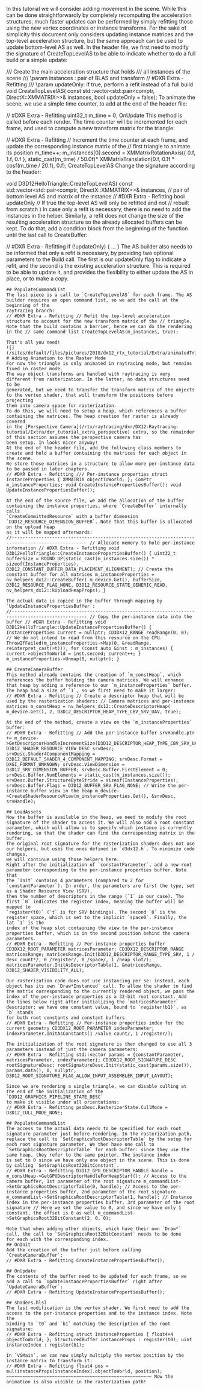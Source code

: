 In this tutorial we will consider adding movement in the scene. While this can be done straightforwardly by completely recomputing the acceleration structures, much faster updates can be performed by simply refitting those using the new vertex coordinates or instance transforms. For the sake of simplicity this document only considers updating instance matrices and the top-level acceleration structure, but the same approach can be used to update bottom-level AS as well. In the header file, we first need to modify the signature of CreateTopLevelAS to be able to indicate whether to do a full build or a simple update:

/// Create the main acceleration structure that holds
/// all instances of the scene
/// \param instances : pair of BLAS and transform
// #DXR Extra - Refitting
/// \param updateOnly: if true, perform a refit instead of a full build
void CreateTopLevelAS( const std::vector<std::pair<comptr<id3d12resource>, DirectX::XMMATRIX>>& instances, bool updateOnly = false);
To animate the scene, we use a simple time counter, to add at the end of the header file:

// #DXR Extra - Refitting
uint32_t m_time = 0;
OnUpdate
This method is called before each render. The time counter will be incremented for each frame, and used to compute a new transform matrix for the triangle:

// #DXR Extra - Refitting
// Increment the time counter at each frame, and update the corresponding instance matrix of the
// first triangle to animate its position
m_time++;
m_instances[0].second = XMMatrixRotationAxis({ 0.f, 1.f, 0.f }, static_cast<float>(m_time) / 50.0f)* XMMatrixTranslation(0.f, 0.1f * cosf(m_time / 20.f), 0.f);
CreateTopLevelAS
Change the signature according to the header:

void D3D12HelloTriangle::CreateTopLevelAS( const std::vector<std::pair<comptr<id3d12resource>, DirectX::XMMATRIX>>& instances, // pair of bottom level AS and matrix of the instance // #DXR Extra - Refitting bool updateOnly // If true the top-level AS will only be refitted and not // rebuilt from scratch
)
In case only a refit is necessary, there is no need to add the instances in the helper. Similarly, a refit does not change the size of the resulting acceleration structure so the already allocated buffers can be kept. To do that, add a condition block from the beginning of the function until the last call to CreateBuffer:

// #DXR Extra - Refitting
if (!updateOnly)
{ ...
}
The AS builder also needs to be informed that only a refit is necessary, by providing two optional parameters to the Build call. The first is our updateOnly flag to indicate a refit, and the second is the existing acceleration structure. This is required to be able to update it, and provides the flexibility to either update the AS in place, or to make a copy.

~~~~~~~~~~~~~~~~~~~~~~~~~~~~~~~~~~~~~~~~~~~~~~~~~~~~~~
## PopulateCommandList
The last piece is a call to `CreateTopLevelAS` for each frame. The AS builder requires an open command list, so we add the call at the beginning of the
raytracing branch:
// #DXR Extra - Refitting // Refit the top-level acceleration structure to account for the new transform matrix of the // triangle. Note that the build contains a barrier, hence we can do the rendering in the // same command list CreateTopLevelAS(m_instances, true);

That's all you need!
![](/sites/default/files/pictures/2018/dx12_rtx_tutorial/Extra/animatedTriangle.gif)
# Adding Animation to the Raster Mode
For now the triangle is only animated in raytracing mode, but remains fixed in raster mode.
The way object transforms are handled with raytracing is very different from rasterization. In the latter, no data structures need to be
generated, but we need to transfer the transform matrix of the objects to the vertex shader, that will transform the positions before projecting
them into camera space for rasterization.
To do this, we will need to setup a heap, which references a buffer containing the matrices. The heap creation for raster is already covered
in the [Perspective Camera](/rtx/raytracing/dxr/DX12-Raytracing-tutorial/Extra/dxr_tutorial_extra_perspective) extra, so the remainder of this section assumes the perspective camera has
been setup. In looks nicer anyway!
At the end of the header file, add the following class members to create and hold a buffer containing the matrices for each object in the scene.
We store those matrices in a structure to allow more per-instance data to be passed in later chapters.
// #DXR Extra - Refitting /// Per-instance properties struct InstanceProperties { XMMATRIX objectToWorld; }; ComPtr m_instanceProperties; void CreateInstancePropertiesBuffer(); void UpdateInstancePropertiesBuffer();

At the end of the source file, we add the allocation of the buffer containing the instance properties, where `CreateBuffer` internally calls
`CreateCommittedResource` with a buffer dimension `D3D12_RESOURCE_DIMENSION_BUFFER`. Note that this buffer is allocated on the upload heap
as it will be mapped afterwards:
//-------------------------------------------------------------------------------------------------- // Allocate memory to hold per-instance information // #DXR Extra - Refitting void D3D12HelloTriangle::CreateInstancePropertiesBuffer() { uint32_t bufferSize = ROUND_UP(static_cast(m_instances.size()) * sizeof(InstanceProperties), D3D12_CONSTANT_BUFFER_DATA_PLACEMENT_ALIGNMENT); // Create the constant buffer for all matrices m_instanceProperties = nv_helpers_dx12::CreateBuffer( m_device.Get(), bufferSize, D3D12_RESOURCE_FLAG_NONE, D3D12_RESOURCE_STATE_GENERIC_READ, nv_helpers_dx12::kUploadHeapProps); }

The actual data is copied in the buffer through mapping by `UpdateInstancePropertiesBuffer`:
//-------------------------------------------------------------------------------------------------- // Copy the per-instance data into the buffer // #DXR Extra - Refitting void D3D12HelloTriangle::UpdateInstancePropertiesBuffer() { InstanceProperties current = nullptr; CD3DX12_RANGE readRange(0, 0); // We do not intend to read from this resource on the CPU. ThrowIfFailed(m_instanceProperties->Map(0, &readRange, reinterpret_cast(¤t))); for (const auto &inst : m_instances) { current->objectToWorld = inst.second; current++; } m_instanceProperties->Unmap(0, nullptr); }

## CreateCameraBuffer
This method already contains the creation of `m_constHeap`, which references the buffer holding the camera matrices. We will enhance
that heap by adding a reference to our `m_instanceProperties` buffer. The heap had a size of `1`, so we first need to make it larger:
// #DXR Extra - Refitting // Create a descriptor heap that will be used by the rasterization shaders: // Camera matrices and per-instance matrices m_constHeap = nv_helpers_dx12::CreateDescriptorHeap( m_device.Get(), 2, D3D12_DESCRIPTOR_HEAP_TYPE_CBV_SRV_UAV, true);

At the end of the method, create a view on the `m_instanceProperties` buffer:
// #DXR Extra - Refitting // Add the per-instance buffer srvHandle.ptr += m_device->GetDescriptorHandleIncrementSize(D3D12_DESCRIPTOR_HEAP_TYPE_CBV_SRV_UAV); D3D12_SHADER_RESOURCE_VIEW_DESC srvDesc; srvDesc.Shader4ComponentMapping = D3D12_DEFAULT_SHADER_4_COMPONENT_MAPPING; srvDesc.Format = DXGI_FORMAT_UNKNOWN; srvDesc.ViewDimension = D3D12_SRV_DIMENSION_BUFFER; srvDesc.Buffer.FirstElement = 0; srvDesc.Buffer.NumElements = static_cast(m_instances.size()); srvDesc.Buffer.StructureByteStride = sizeof(InstanceProperties); srvDesc.Buffer.Flags = D3D12_BUFFER_SRV_FLAG_NONE; // Write the per-instance buffer view in the heap m_device->CreateShaderResourceView(m_instanceProperties.Get(), &srvDesc, srvHandle);

## LoadAssets
Now the buffer is available in the heap, we need to modify the root signature of the shader to access it. We will also add a root constant
parameter, which will allow us to specify which instance is currently rendering, so that the shader can find the corresponding matrix in the buffer.
The original root signature for the rasterization shaders does not use our helpers, but uses the ones defined in `d3dx12.h`. To minimize code changes,
we will continue using those helpers here.
Right after the initialization of `constantParameter`, add a new root parameter corresponding to the per-instance properties buffer. Note that
the `Init` contains 4 parameters (compared to 2 for `constantParameter`). In order, the parameters are first the type, set as a Shader Resource View (SRV),
then the number of descriptors in the range (`1` in our case). The first `0` indicates the register index, meaning the buffer will be mapped to
`register(t0)` (`t` is for SRV bindings). The second `0` is the register space, which is set to the implicit `space0`. Finally, the lat `1` is the
index of the heap slot containing the view to the per-instance properties buffer, which is in the second position behind the camera parameters.
// #DXR Extra - Refitting // Per-instance properties buffer CD3DX12_ROOT_PARAMETER matricesParameter; CD3DX12_DESCRIPTOR_RANGE matricesRange; matricesRange.Init(D3D12_DESCRIPTOR_RANGE_TYPE_SRV, 1 / desc count*/, 0 /register/, 0 /space/, 1 /heap slot/); matricesParameter.InitAsDescriptorTable(1, &matricesRange, D3D12_SHADER_VISIBILITY_ALL);

Our rasterization code does not use instancing per se: instead, each object has its own `Draw*Instanced` call. To allow the shader to find
the matrix corresponding to the currently rendered object, we pass the index of the per-instance properties as a 32-bit root constant. Add
the lines below right after initializing the `matricesParameter` descriptor: we have one constant value, bound to `register(b1)`, as `b` stands
for both root constants and constant buffers.
// #DXR Extra - Refitting // Per-instance properties index for the current geometry CD3DX12_ROOT_PARAMETER indexParameter; indexParameter.InitAsConstants(1 /value count/, 1 /register/);

The initialization of the root signature is then changed to use all 3 parameters instead of just the camera parameters:
// #DXR Extra - Refitting std::vector params = {constantParameter, matricesParameter, indexParameter}; CD3DX12_ROOT_SIGNATURE_DESC rootSignatureDesc; rootSignatureDesc.Init(static_cast(params.size()), params.data(), 0, nullptr, D3D12_ROOT_SIGNATURE_FLAG_ALLOW_INPUT_ASSEMBLER_INPUT_LAYOUT);

Since we are rendering a single triangle, we can disable culling at the end of the initialization of the `D3D12_GRAPHICS_PIPELINE_STATE_DESC`
to make it visible under all orientations:
// #DXR Extra - Refitting psoDesc.RasterizerState.CullMode = D3D12_CULL_MODE_NONE;

## PopulateCommandList
The access to the actual data needs to be specified for each root signature parameter just before rendering. In the rasterization path,
replace the call to `SetGraphicsRootDescriptorTable` by the setup for each root signature parameter. We then have one call to
`SetGraphicsRootDescriptorTable` for each buffer: since they use the same heap, they refer to the same pointer. The instance index
is set to 0 since we have only one object in the scene. This is done by calling `SetGraphicsRoot32BitConstant`.
// #DXR Extra - Refitting D3D12_GPU_DESCRIPTOR_HANDLE handle = m_constHeap->GetGPUDescriptorHandleForHeapStart(); // Access to the camera buffer, 1st parameter of the root signature m_commandList->SetGraphicsRootDescriptorTable(0, handle); // Access to the per-instance properties buffer, 2nd parameter of the root signature m_commandList->SetGraphicsRootDescriptorTable(1, handle); // Instance index in the per-instance properties buffer, 3rd parameter of the root signature // Here we set the value to 0, and since we have only 1 constant, the offset is 0 as well m_commandList->SetGraphicsRoot32BitConstant(2, 0, 0);

Note that when adding other objects, which have their own `Draw*` call, the call to `SetGraphicsRoot32BitConstant` needs to be done
for each with the corresponding index.
## OnInit
Add the creation of the buffer just before calling `CreateCameraBuffer`:
// #DXR Extra - Refitting CreateInstancePropertiesBuffer();

## OnUpdate
The contents of the buffer need to be updated for each frame, so we add a call to `UpdateInstancePropertiesBuffer` right after `UpdateCameraBuffer`:
// #DXR Extra - Refitting UpdateInstancePropertiesBuffer();

## shaders.hlsl
The last modification is the vertex shader. We first need to add the access to the per-instance properties and to the instance index. Note the
binding to `t0` and `b1` matching the description of the root signature:
// #DXR Extra - Refitting struct InstanceProperties { float4×4 objectToWorld; }; StructuredBuffer instanceProps : register(t0); uint instanceIndex : register(b1);

In `VSMain`, we can now simply multiply the vertex position by the instance matrix to transform it:
// #DXR Extra - Refitting float4 pos = mul(instanceProps[instanceIndex].objectToWorld, position); ~~~~~~~~~~~~~~~~~~~~~~~~~~~~~~~~~~~~~~~~~~~~~~~~~~~~~~ Now the animation is also visible in the rasterization path!
